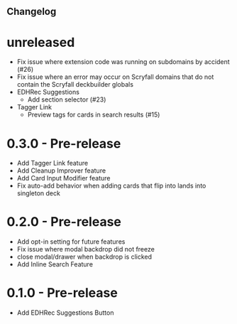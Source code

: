 Changelog
--------

# unreleased
* Fix issue where extension code was running on subdomains by accident (#26)
* Fix issue where an error may occur on Scryfall domains that do not contain the Scryfall deckbuilder globals
* EDHRec Suggestions
  * Add section selector (#23)
* Tagger Link
  * Preview tags for cards in search results (#15)

# 0.3.0 - Pre-release

* Add Tagger Link feature
* Add Cleanup Improver feature
* Add Card Input Modifier feature
* Fix auto-add behavior when adding cards that flip into lands into singleton deck

# 0.2.0 - Pre-release

* Add opt-in setting for future features
* Fix issue where modal backdrop did not freeze
* close modal/drawer when backdrop is clicked
* Add Inline Search Feature

# 0.1.0 - Pre-release
* Add EDHRec Suggestions Button
